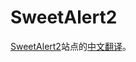 # SweetAlert2
[SweetAlert2](https://limonte.github.io/sweetalert2/)站点的[中文翻译](http://mishengqiang.com/sweetalert2/)。
